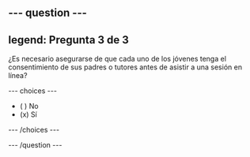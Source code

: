 --- question ---
---
legend: Pregunta 3 de 3
---

¿Es necesario asegurarse de que cada uno de los jóvenes tenga el consentimiento de sus padres o tutores antes de asistir a una sesión en línea?

--- choices ---

- ( ) No
- (x) Sí

--- /choices ---

--- /question ---

